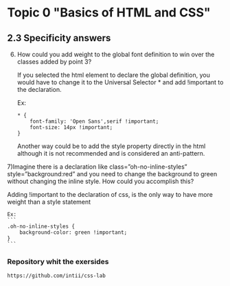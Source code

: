 # Topic 0 "Basics of HTML and CSS"


## 2.3 Specificity answers

6) How could you add weight to the global font definition to win over the classes added by point 3?

    If you selected the html element to declare the global definition, you would have to change it to the Universal Selector * and add !important to the declaration.

    Ex: 
    ```
    * {
        font-family: 'Open Sans',serif !important;
        font-size: 14px !important;
    }
    ```

    Another way could be to add the style property directly in the html although it is not recommended and is considered an anti-pattern.

7)Imagine there is a declaration like class=”oh-no-inline-styles” style=”background:red” and you need to change the background to green without changing the inline style. How could you accomplish this?

   Adding !important to the declaration of css, is the only way to have more weight than a style statement

    Ex:
    ```
    .oh-no-inline-styles {
        background-color: green !important;
    }
    ```

### Repository whit the exersides

    https://github.com/intii/css-lab
